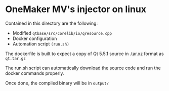 # OneMaker MV's injector on linux

Contained in this directory are the following:
- Modified `qtbase/src/corelib/io/qresource.cpp`
- Docker configuration
- Automation script `(run.sh)`

The dockerfile is built to expect a copy of Qt 5.5.1 source in .tar.xz format as `qt.tar.gz`

The run.sh script can automatically download the source code and run the docker commands properly.

Once done, the compiled binary will be in `output/`

